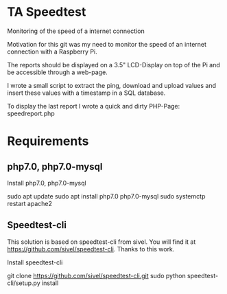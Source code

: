 # TA Speedtest
Monitoring of the speed of a internet connection

Motivation for this git was my need to monitor the speed of an internet connection with a Raspberry Pi.

The reports should be displayed on a 3.5" LCD-Display on top of the Pi and be accessible through a web-page.

I wrote a small script to extract the ping, download and upload values and insert these values with a timestamp in a SQL database.

To display the last report I wrote a quick and dirty PHP-Page: speedreport.php

# Requirements

## php7.0, php7.0-mysql

Install php7.0, php7.0-mysql
 
 sudo apt update
 sudo apt install php7.0 php7.0-mysql
 sudo systemctp restart apache2
 

## Speedtest-cli

This solution is based on speedtest-cli from sivel. You will find it at https://github.com/sivel/speedtest-cli. Thanks to this work.

Install speedtest-cli

 git clone https://github.com/sivel/speedtest-cli.git
 sudo python speedtest-cli/setup.py install
